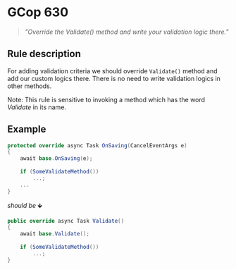 ﻿# GCop 630

> *"Override the Validate() method and write your validation logic there."*

## Rule description

For adding validation criteria we should override `Validate()` method and add our custom logics there. There is no need to write validation logics in other methods.

Note: This rule is sensitive to invoking a method which has the word *Validate* in its name.

## Example

```csharp
protected override async Task OnSaving(CancelEventArgs e)
{
    await base.OnSaving(e);
    
    if (SomeValidateMethod())
        ...;
    ...
}
```

*should be* 🡻

```csharp
public override async Task Validate()
{ 
    await base.Validate();
    
    if (SomeValidateMethod())
        ...;
}
```
